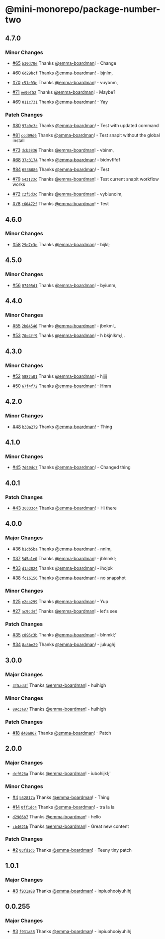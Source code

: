 # @mini-monorepo/package-number-two

## 4.7.0

### Minor Changes

- [#65](https://github.com/emma-boardman/test-github-actions-flow/pull/65) [`b30d70e`](https://github.com/emma-boardman/test-github-actions-flow/commit/b30d70e231de30ae5b0ab07f72b1565908650a19) Thanks [@emma-boardman](https://github.com/emma-boardman)! - Change

- [#60](https://github.com/emma-boardman/test-github-actions-flow/pull/60) [`6d29bcf`](https://github.com/emma-boardman/test-github-actions-flow/commit/6d29bcfc3c5f6dc2e74653f1ff6b7882835f430a) Thanks [@emma-boardman](https://github.com/emma-boardman)! - bjnlm,

- [#70](https://github.com/emma-boardman/test-github-actions-flow/pull/70) [`c51c03c`](https://github.com/emma-boardman/test-github-actions-flow/commit/c51c03c9b3db3a5915dcc0c52e2681c9a55c4e4f) Thanks [@emma-boardman](https://github.com/emma-boardman)! - vuybnm,

- [#71](https://github.com/emma-boardman/test-github-actions-flow/pull/71) [`ee0ef52`](https://github.com/emma-boardman/test-github-actions-flow/commit/ee0ef52c0519c8f36bff0b381035e22d1bacff14) Thanks [@emma-boardman](https://github.com/emma-boardman)! - Maybe?

- [#69](https://github.com/emma-boardman/test-github-actions-flow/pull/69) [`011c731`](https://github.com/emma-boardman/test-github-actions-flow/commit/011c7310b5e30038ab0f1fe9f90de0c49597530d) Thanks [@emma-boardman](https://github.com/emma-boardman)! - Yay

### Patch Changes

- [#80](https://github.com/emma-boardman/test-github-actions-flow/pull/80) [`97a0c3c`](https://github.com/emma-boardman/test-github-actions-flow/commit/97a0c3c5dc7ce6620f7b01c504aabff2cfa3cb03) Thanks [@emma-boardman](https://github.com/emma-boardman)! - Test with updated command

- [#81](https://github.com/emma-boardman/test-github-actions-flow/pull/81) [`ccd09d6`](https://github.com/emma-boardman/test-github-actions-flow/commit/ccd09d6d9de006e1170e92013b434743b14475eb) Thanks [@emma-boardman](https://github.com/emma-boardman)! - Test snapit without the global install

- [#73](https://github.com/emma-boardman/test-github-actions-flow/pull/73) [`dcb3836`](https://github.com/emma-boardman/test-github-actions-flow/commit/dcb38366214404885227d28b749f340a8a7a312b) Thanks [@emma-boardman](https://github.com/emma-boardman)! - vbinm,

- [#68](https://github.com/emma-boardman/test-github-actions-flow/pull/68) [`37c3174`](https://github.com/emma-boardman/test-github-actions-flow/commit/37c3174db81efea9bc08bd258369ee570a616e20) Thanks [@emma-boardman](https://github.com/emma-boardman)! - bidnvflfdf

- [#84](https://github.com/emma-boardman/test-github-actions-flow/pull/84) [`6536086`](https://github.com/emma-boardman/test-github-actions-flow/commit/65360865295a243fe996e1f0dad11922d7d2ed5f) Thanks [@emma-boardman](https://github.com/emma-boardman)! - Test

- [#79](https://github.com/emma-boardman/test-github-actions-flow/pull/79) [`643123c`](https://github.com/emma-boardman/test-github-actions-flow/commit/643123ccb39686944ce3f67533c5e7cacc516981) Thanks [@emma-boardman](https://github.com/emma-boardman)! - Test current snapit workflow works

- [#72](https://github.com/emma-boardman/test-github-actions-flow/pull/72) [`c2f5d3c`](https://github.com/emma-boardman/test-github-actions-flow/commit/c2f5d3c4e544e82077754c5fcbf12776033e54ce) Thanks [@emma-boardman](https://github.com/emma-boardman)! - vybiunoim,

- [#78](https://github.com/emma-boardman/test-github-actions-flow/pull/78) [`c60472f`](https://github.com/emma-boardman/test-github-actions-flow/commit/c60472f30d2845b5680913114242a01e172e63f8) Thanks [@emma-boardman](https://github.com/emma-boardman)! - Test

## 4.6.0

### Minor Changes

- [#58](https://github.com/emma-boardman/test-github-actions-flow/pull/58) [`29d7c3e`](https://github.com/emma-boardman/test-github-actions-flow/commit/29d7c3e936958e8ea96422be47d55060b929320e) Thanks [@emma-boardman](https://github.com/emma-boardman)! - bijkl;

## 4.5.0

### Minor Changes

- [#56](https://github.com/emma-boardman/test-github-actions-flow/pull/56) [`07405d1`](https://github.com/emma-boardman/test-github-actions-flow/commit/07405d1223b2a92c08c98c271148367672654a50) Thanks [@emma-boardman](https://github.com/emma-boardman)! - byiunm,

## 4.4.0

### Minor Changes

- [#55](https://github.com/emma-boardman/test-github-actions-flow/pull/55) [`2b84546`](https://github.com/emma-boardman/test-github-actions-flow/commit/2b84546a894da3ab5020338a14e3f8ef835c5c79) Thanks [@emma-boardman](https://github.com/emma-boardman)! - jbnkml,.

- [#53](https://github.com/emma-boardman/test-github-actions-flow/pull/53) [`70e4ff9`](https://github.com/emma-boardman/test-github-actions-flow/commit/70e4ff964cd1a6f5c18e790004cc6584c19ed52d) Thanks [@emma-boardman](https://github.com/emma-boardman)! - h bkjnlkm;l,.

## 4.3.0

### Minor Changes

- [#52](https://github.com/emma-boardman/test-github-actions-flow/pull/52) [`5882a01`](https://github.com/emma-boardman/test-github-actions-flow/commit/5882a01dfa188b10f0dbb5486961d2452ad4f33e) Thanks [@emma-boardman](https://github.com/emma-boardman)! - hjjjj

- [#50](https://github.com/emma-boardman/test-github-actions-flow/pull/50) [`67f4f72`](https://github.com/emma-boardman/test-github-actions-flow/commit/67f4f72630c84cfe854f616f390e0e3b3fc72cee) Thanks [@emma-boardman](https://github.com/emma-boardman)! - Hmm

## 4.2.0

### Minor Changes

- [#48](https://github.com/emma-boardman/test-github-actions-flow/pull/48) [`b30a279`](https://github.com/emma-boardman/test-github-actions-flow/commit/b30a279249b7713aacc5cf0c16930e14702050b3) Thanks [@emma-boardman](https://github.com/emma-boardman)! - Thing

## 4.1.0

### Minor Changes

- [#45](https://github.com/emma-boardman/test-github-actions-flow/pull/45) [`7d40dc7`](https://github.com/emma-boardman/test-github-actions-flow/commit/7d40dc7fbbb0a79f69049a9ba1e7413b252c33c7) Thanks [@emma-boardman](https://github.com/emma-boardman)! - Changed thing

## 4.0.1

### Patch Changes

- [#43](https://github.com/emma-boardman/test-github-actions-flow/pull/43) [`30333c4`](https://github.com/emma-boardman/test-github-actions-flow/commit/30333c43f3eeadc5a30d9c3758215a35655edf5a) Thanks [@emma-boardman](https://github.com/emma-boardman)! - Hi there

## 4.0.0

### Major Changes

- [#36](https://github.com/emma-boardman/test-github-actions-flow/pull/36) [`b1db5ba`](https://github.com/emma-boardman/test-github-actions-flow/commit/b1db5ba76a31257b50943f37febaa48cd3ede061) Thanks [@emma-boardman](https://github.com/emma-boardman)! - nnlm,

- [#37](https://github.com/emma-boardman/test-github-actions-flow/pull/37) [`545a1e0`](https://github.com/emma-boardman/test-github-actions-flow/commit/545a1e0b58f2642f3f2d0619a8fa013767a34998) Thanks [@emma-boardman](https://github.com/emma-boardman)! - jblnmkl;

- [#33](https://github.com/emma-boardman/test-github-actions-flow/pull/33) [`d1a2824`](https://github.com/emma-boardman/test-github-actions-flow/commit/d1a28246122ee797e460412f5f142444a8a618fd) Thanks [@emma-boardman](https://github.com/emma-boardman)! - ihojpk

- [#38](https://github.com/emma-boardman/test-github-actions-flow/pull/38) [`fc16156`](https://github.com/emma-boardman/test-github-actions-flow/commit/fc16156045a68593336c4b47c0b7df6ff77282fa) Thanks [@emma-boardman](https://github.com/emma-boardman)! - no snapshot

### Minor Changes

- [#25](https://github.com/emma-boardman/test-github-actions-flow/pull/25) [`e2ca299`](https://github.com/emma-boardman/test-github-actions-flow/commit/e2ca2993a80f379d1d33ed945180af42094c68b5) Thanks [@emma-boardman](https://github.com/emma-boardman)! - Yup

- [#27](https://github.com/emma-boardman/test-github-actions-flow/pull/27) [`ac9cd4f`](https://github.com/emma-boardman/test-github-actions-flow/commit/ac9cd4f207bd715ffcdd9f58ffdb638214ee7e85) Thanks [@emma-boardman](https://github.com/emma-boardman)! - let's see

### Patch Changes

- [#35](https://github.com/emma-boardman/test-github-actions-flow/pull/35) [`c896c3b`](https://github.com/emma-boardman/test-github-actions-flow/commit/c896c3b6f66ca379535d985fb0a87bd88006a743) Thanks [@emma-boardman](https://github.com/emma-boardman)! - blnmkl;'

- [#34](https://github.com/emma-boardman/test-github-actions-flow/pull/34) [`8a3be29`](https://github.com/emma-boardman/test-github-actions-flow/commit/8a3be297e9f7e2d83640776ea84799fb7ed9132e) Thanks [@emma-boardman](https://github.com/emma-boardman)! - jukughj

## 3.0.0

### Major Changes

- [`3f5addf`](https://github.com/emma-boardman/test-github-actions-flow/commit/3f5addf4cd3d948b7e576a5a8a542375d10d877c) Thanks [@emma-boardman](https://github.com/emma-boardman)! - huihigh

### Minor Changes

- [`89c3a87`](https://github.com/emma-boardman/test-github-actions-flow/commit/89c3a8767d2349851be0cb65e6ce135a6106101b) Thanks [@emma-boardman](https://github.com/emma-boardman)! - huihigh

### Patch Changes

- [#18](https://github.com/emma-boardman/test-github-actions-flow/pull/18) [`d40a867`](https://github.com/emma-boardman/test-github-actions-flow/commit/d40a8670cfd2a721a22559018b894e7b2a6640a2) Thanks [@emma-boardman](https://github.com/emma-boardman)! - Patch

## 2.0.0

### Major Changes

- [`dcf626a`](https://github.com/emma-boardman/test-github-actions-flow/commit/dcf626a3b80beecf7f1697a99546d43b93c003aa) Thanks [@emma-boardman](https://github.com/emma-boardman)! - iubohijkl;'

### Minor Changes

- [#4](https://github.com/emma-boardman/test-github-actions-flow/pull/4) [`b52817a`](https://github.com/emma-boardman/test-github-actions-flow/commit/b52817a67e7986b066c5e58b39cff5e64f4cc604) Thanks [@emma-boardman](https://github.com/emma-boardman)! - Thing

- [#14](https://github.com/emma-boardman/test-github-actions-flow/pull/14) [`0ff1dc4`](https://github.com/emma-boardman/test-github-actions-flow/commit/0ff1dc4d5d2366cf43c4851b0bbd9d307306f9ed) Thanks [@emma-boardman](https://github.com/emma-boardman)! - tra la la

- [`d2906b7`](https://github.com/emma-boardman/test-github-actions-flow/commit/d2906b73ae73e21d559b5a857e8450bc11f23ad3) Thanks [@emma-boardman](https://github.com/emma-boardman)! - hello

- [`cb4621b`](https://github.com/emma-boardman/test-github-actions-flow/commit/cb4621bf48bbbcec223cfca70e353eca6bc5e02b) Thanks [@emma-boardman](https://github.com/emma-boardman)! - Great new content

### Patch Changes

- [#2](https://github.com/emma-boardman/test-github-actions-flow/pull/2) [`03fd1d5`](https://github.com/emma-boardman/test-github-actions-flow/commit/03fd1d55689bb709ee8efa34deaf18a1681e4c67) Thanks [@emma-boardman](https://github.com/emma-boardman)! - Teeny tiny patch

## 1.0.1

### Major Changes

- [#3](https://github.com/emma-boardman/test-github-actions-flow/pull/3) [`f931a88`](https://github.com/emma-boardman/test-github-actions-flow/commit/f931a88f4b2000392eeaacf6a79da99e154263f7) Thanks [@emma-boardman](https://github.com/emma-boardman)! - inpiuohooiyuhihj

## 0.0.255

### Major Changes

- [#3](https://github.com/emma-boardman/test-github-actions-flow/pull/3) [`f931a88`](https://github.com/emma-boardman/test-github-actions-flow/commit/f931a88f4b2000392eeaacf6a79da99e154263f7) Thanks [@emma-boardman](https://github.com/emma-boardman)! - inpiuohooiyuhihj
